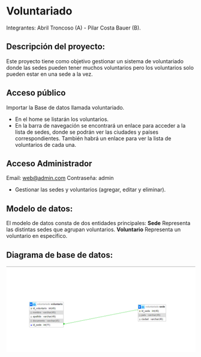 # Voluntariado
Integrantes: Abril Troncoso (A) - Pilar Costa Bauer (B).

## Descripción del proyecto:
Este proyecto tiene como objetivo gestionar un sistema de voluntariado donde las sedes pueden tener muchos voluntarios pero los voluntarios solo pueden estar en una sede a la vez.

## Acceso público
Importar la Base de datos llamada voluntariado.
 - En el home se listarán los voluntarios.
 - En la barra de navegación se encontrará un enlace para acceder a la lista de sedes, donde se podrán ver las ciudades y países correspondientes. También habrá un enlace para ver la lista de voluntarios de cada una.

## Acceso Administrador
Email: web@admin.com
Contraseña: admin
  - Gestionar las sedes y voluntarios (agregar, editar y eliminar).

## Modelo de datos:
El modelo de datos consta de dos entidades principales:
**Sede** Representa las distintas sedes que agrupan voluntarios.
**Voluntario** Representa un voluntario en especifico.

## Diagrama de base de datos:
![Diagrama de base de datos](https://github.com/pilarcostab/voluntariado/blob/main/tablas.png?raw=true)

